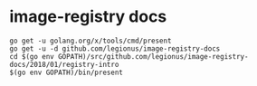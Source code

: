 image-registry docs
===================

```
go get -u golang.org/x/tools/cmd/present
go get -u -d github.com/legionus/image-registry-docs
cd $(go env GOPATH)/src/github.com/legionus/image-registry-docs/2018/01/registry-intro
$(go env GOPATH)/bin/present
```
